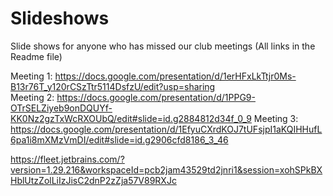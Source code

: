 # Slideshows
Slide shows for anyone who has missed our club meetings (All links in the Readme file)

Meeting 1:
https://docs.google.com/presentation/d/1erHFxLkTtjr0Ms-B13r76T_y120rCSzTtr5114DsfzU/edit?usp=sharing      
Meeting 2:
https://docs.google.com/presentation/d/1PPG9-OTrSELZiyeb9onDQUYf-KK0Nz2gzTxWcRXOUbQ/edit#slide=id.g2884812d34f_0_9
Meeting 3:
https://docs.google.com/presentation/d/1EfyuCXrdKOJ7tUFsjpI1aKQIHHufL6pa1i8mXMzVmDI/edit#slide=id.g2906cfd8186_3_46

https://fleet.jetbrains.com/?version=1.29.216&workspaceId=pcb2jam43529td2jnri1&session=xohSPkBXHblUtzZolLiIzJisC2dnP2zZja57V89RXJc

